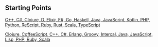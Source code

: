 ## Starting Points

[C++, C#, Clojure, D, Elixir, F#, Go, Haskell, Java, JavaScript, Kotlin, PHP, Python, ReScript, Ruby, Rust, Scala, TypeScript](https://github.com/swkBerlin/kata-bootstraps)


[Clojure, CoffeeScript, C++, C#, Erlang, Groovy, Intercal, Java, JavaScript, Lisp, PHP, Ruby, Scala](https://github.com/coreyhaines/coderetreat/tree/master/starting_points)

